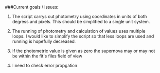 ###Current goals / issues:

1. The script carrys out photometry using coordinates in units of both degress and pixels. This should be simplified to a single unit system.

2. The running of photometry and calculation of values uses multiple loops. I would like to simplify the script so that less loops are used and running is hopefully decreased.

3. If the photometric value is given as zero the supernova may or may not be within the fit's files field of view

4. I need to check error propgation
